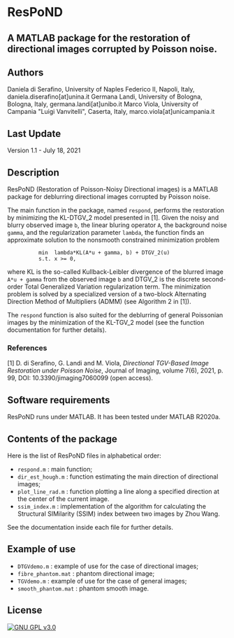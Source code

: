 # ResPoND

## A MATLAB package for the restoration of directional images corrupted by Poisson noise.

## Authors
Daniela di Serafino, University of Naples Federico II, Napoli, Italy, daniela.diserafino[at]unina.it
Germana Landi, University of Bologna, Bologna, Italy, germana.landi[at]unibo.it
Marco Viola, University of Campania "Luigi Vanvitelli", Caserta, Italy, marco.viola[at]unicampania.it

## Last Update
Version 1.1 - July 18, 2021

## Description
ResPoND (Restoration of Poisson-Noisy Directional images) is a MATLAB 
package for deblurring directional images corrupted by Poisson noise.

The main function in the package, named `respond`, performs the restoration
by minimizing the KL-DTGV_2 model presented in [1]. Given the noisy and
blurry observed image `b`, the linear bluring operator `A`, the background
noise `gamma`, and the regularization parameter `lambda`, the function
finds an approximate solution to the nonsmooth constrained minimization
problem

              min  lambda*KL(A*u + gamma, b) + DTGV_2(u)
              s.t. x >= 0,

where KL is the so-called Kullback-Leibler divergence of the blurred image
`A*u + gamma` from the observed image `b` and DTGV_2 is the discrete
second-order Total Generalized Variation regularization term. The
minimization problem is solved by a specialized version of a two-block
Alternating Direction Method of Multipliers (ADMM) (see Algorithm 2 in [1]).

The `respond` function is also suited for the deblurring of general
Poissonian images by the minimization of the KL-TGV_2 model (see the
function documentation for further details).

### References
[1] D. di Serafino, G. Landi and M. Viola,
*Directional TGV-Based Image Restoration under Poisson Noise*,
Journal of Imaging, volume 7(6), 2021, p. 99, DOI: 10.3390/jimaging7060099
(open access).

## Software requirements
ResPoND runs under MATLAB. It has been tested under MATLAB R2020a.

## Contents of the package
Here is the list of ResPoND files in alphabetical order:

- `respond.m`       : main function;
- `dir_est_hough.m` : function estimating the main direction of
                      directional images;
- `plot_line_rad.m` : function plotting a line along a specified direction
                      at the center of the current image.
- `ssim_index.m`    : implementation of the algorithm for calculating the
                      Structural SIMilarity (SSIM) index between two images
                      by Zhou Wang.

See the documentation inside each file for further details.

## Example of use
- `DTGVdemo.m`         : example of use for the case of directional images;
- `fibre_phantom.mat`  : phantom directional image;
- `TGVdemo.m`          : example of use for the case of general images;
- `smooth_phantom.mat` : phantom smooth image.


## License
[![GNU GPL v3.0](http://www.gnu.org/graphics/gplv3-127x51.png)](http://www.gnu.org/licenses/gpl.html)
